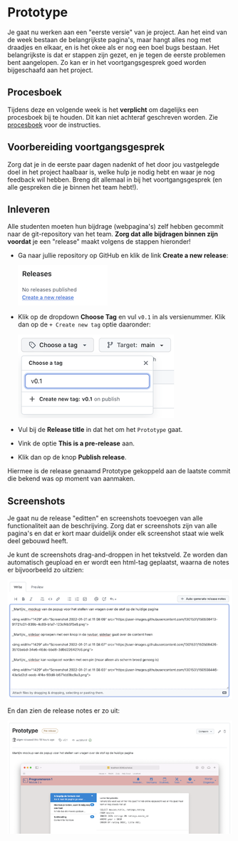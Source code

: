 # Prototype

Je gaat nu werken aan een "eerste versie" van je project. Aan het eind van de week bestaan de belangrijkste pagina's, maar hangt alles nog met draadjes en elkaar, en is het okee als er nog een boel bugs bestaan. Het belangrijkste is dat er stappen zijn gezet, en je tegen de eerste problemen bent aangelopen. Zo kan er in het voortgangsgesprek goed worden bijgeschaafd aan het project.

## Procesboek

Tijdens deze en volgende week is het **verplicht** om dagelijks een procesboek bij te houden. Dit kan niet achteraf geschreven worden. Zie [procesboek](/milestones/process) voor de instructies.

## Voorbereiding voortgangsgesprek

Zorg dat je in de eerste paar dagen nadenkt of het door jou vastgelegde doel in het project haalbaar is, welke hulp je nodig hebt en waar je nog feedback wil hebben. Breng dit allemaal in bij het voortgangsgesprek (en alle gespreken die je binnen het team hebt!).

## Inleveren

Alle studenten moeten hun bijdrage (webpagina's) zelf hebben gecommit naar de git-repository van het team. **Zorg dat alle bijdragen binnen zijn voordat** je een "release" maakt volgens de stappen hieronder!

-   Ga naar jullie repository op GitHub en klik de link **Create a new release**:

    ![](make-release.png)

-   Klik op de dropdown **Choose Tag** en vul `v0.1` in als versienummer. Klik dan op de `+ Create new tag` optie daaronder:

    ![](choose-tag.png)

-   Vul bij de **Release title** in dat het om het `Prototype` gaat.

-   Vink de optie **This is a pre-release** aan.

-   Klik dan op de knop **Publish release**.

Hiermee is de release genaamd Prototype gekoppeld aan de laatste commit die bekend was op moment van aanmaken.

## Screenshots

Je gaat nu de release "editten" en screenshots toevoegen van alle functionaliteit aan de beschrijving. Zorg dat er screenshots zijn van alle pagina's en dat er kort maar duidelijk onder elk screenshot staat wie welk deel gebouwd heeft.

Je kunt de screenshots drag-and-droppen in het tekstveld. Ze worden dan automatisch geupload en er wordt een html-tag geplaatst, waarna de notes er bijvoorbeeld zo uitzien:

![](edit-notes.png)

En dan zien de release notes er zo uit:

![](notes-in-release.png)
